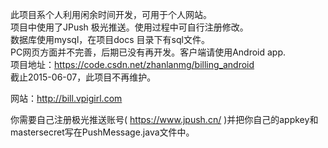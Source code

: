 此项目系个人利用闲余时间开发，可用于个人网站。<br>
项目中使用了JPush 极光推送。使用过程中可自行注册修改。<br>
数据库使用mysql，在项目docs 目录下有sql文件。<br>
PC网页方面并不完善，后期已没有再开发。客户端请使用Android app. <br>
项目地址：https://code.csdn.net/zhanlanmg/billing_android<br>
截止2015-06-07，此项目不再维护。<br>

网站：http://bill.vpigirl.com<br>


你需要自己注册极光推送账号( https://www.jpush.cn/ )并把你自己的appkey和mastersecret写在PushMessage.java文件中。<br/>
